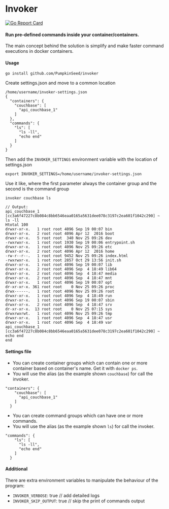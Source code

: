 # Invoker

[![Go Report Card](https://goreportcard.com/badge/github.com/PumpkinSeed/invoker)](https://goreportcard.com/report/github.com/PumpkinSeed/invoker)

#### Run pre-defined commands inside your container/containers.

The main concept behind the solution is simplify and make faster command executions in docker containers.

#### Usage

```
go install github.com/PumpkinSeed/invoker
```

Create settings.json and move to a common location

```
/home/username/invoker-settings.json
{
  "containers": {
    "couchbase": [
      "api_couchbase_1"
    ]
  },
  "commands": {
    "ls": [
      "ls -ll",
      "echo end"
    ]
  }
}
```

Then add the `INVOKER_SETTINGS` environment variable with the location of settings.json

```
export INVOKER_SETTINGS=/home/username/invoker-settings.json
```

Use it like, where the first parameter always the container group and the second is the command group

```
invoker couchbase ls

// Output:
api_couchbase_1 [cc3a6f47227c8b084c8bb6546eaa0165a5631dee078c3197c2ea601f1042c290] ~ ls -ll
Htotal 100
drwxr-xr-x.   1 root root 4096 Sep 19 00:07 bin
drwxr-xr-x.   2 root root 4096 Apr 12  2016 boot
drwxr-xr-x.   5 root root  340 Nov 25 09:26 dev
-rwxrwxr-x.   1 root root 1930 Sep 19 00:06 entrypoint.sh
drwxr-xr-x.   1 root root 4096 Nov 25 09:26 etc
drwxr-xr-x.   2 root root 4096 Apr 12  2016 home
-rw-r--r--.   1 root root 9452 Nov 25 09:26 index.html
-rwxrwxr-x.   1 root root 2857 Oct 29 13:56 init.sh
drwxr-xr-x.   1 root root 4096 Sep 19 00:07 lib
drwxr-xr-x.   2 root root 4096 Sep  4 18:49 lib64
drwxr-xr-x.   2 root root 4096 Sep  4 18:47 media
drwxr-xr-x.   2 root root 4096 Sep  4 18:47 mnt
drwxr-xr-x.   1 root root 4096 Sep 19 00:07 opt
dr-xr-xr-x. 361 root root    0 Nov 25 09:26 proc
drwx------.   1 root root 4096 Nov 25 09:26 root
drwxr-xr-x.   1 root root 4096 Sep  4 18:49 run
drwxr-xr-x.   1 root root 4096 Sep 19 00:07 sbin
drwxr-xr-x.   2 root root 4096 Sep  4 18:47 srv
dr-xr-xr-x.  13 root root    0 Nov 25 07:15 sys
drwxrwxrwt.   1 root root 4096 Nov 25 09:26 tmp
drwxr-xr-x.   1 root root 4096 Sep  4 18:47 usr
drwxr-xr-x.   1 root root 4096 Sep  4 18:49 var
api_couchbase_1 [cc3a6f47227c8b084c8bb6546eaa0165a5631dee078c3197c2ea601f1042c290] ~ echo end
end
```

#### Settings file

- You can create container groups which can contain one or more container based on container's name. Get it with `docker ps`.
- You will use the alias (as the example shown `couchbase`) for call the invoker.

```
"containers": {
    "couchbase": [
      "api_couchbase_1"
    ]
  }
```

- You can create command groups which can have one or more commands.
- You will use the alias (as the example shown `ls`) for call the invoker.

```
"commands": {
    "ls": [
      "ls -ll",
      "echo end"
    ]
  }
```

#### Additional

There are extra environment variables to manipulate the behaviour of the program:

- `INVOKER_VERBOSE`: true // add detailed logs
- `INVOKER_SKIP_OUTPUT`: true // skip the print of commands output
